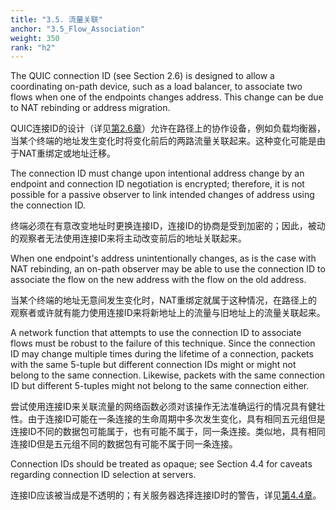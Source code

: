 ```yaml
---
title: "3.5. 流量关联"
anchor: "3.5_Flow_Association"
weight: 350
rank: "h2"
---
```


The QUIC connection ID (see Section 2.6) is designed to allow a coordinating on-path device, such as a load balancer, to associate two flows when one of the endpoints changes address. This change can be due to NAT rebinding or address migration.

QUIC连接ID的设计（详见[第2.6章]()）允许在路径上的协作设备，例如负载均衡器，当某个终端的地址发生变化时将变化前后的两路流量关联起来。这种变化可能是由于NAT重绑定或地址迁移。

The connection ID must change upon intentional address change by an endpoint and connection ID negotiation is encrypted; therefore, it is not possible for a passive observer to link intended changes of address using the connection ID.

终端必须在有意改变地址时更换连接ID，连接ID的协商是受到加密的；因此，被动的观察者无法使用连接ID来将主动改变前后的地址关联起来。

When one endpoint's address unintentionally changes, as is the case with NAT rebinding, an on-path observer may be able to use the connection ID to associate the flow on the new address with the flow on the old address.

当某个终端的地址无意间发生变化时，NAT重绑定就属于这种情况，在路径上的观察者或许就有能力使用连接ID来将新地址上的流量与旧地址上的流量关联起来。

A network function that attempts to use the connection ID to associate flows must be robust to the failure of this technique. Since the connection ID may change multiple times during the lifetime of a connection, packets with the same 5-tuple but different connection IDs might or might not belong to the same connection. Likewise, packets with the same connection ID but different 5-tuples might not belong to the same connection either.

尝试使用连接ID来关联流量的网络函数必须对该操作无法准确运行的情况具有健壮性。由于连接ID可能在一条连接的生命周期中多次发生变化，具有相同五元组但是连接ID不同的数据包可能属于，也有可能不属于，同一条连接。类似地，具有相同连接ID但是五元组不同的数据包有可能不属于同一条连接。

Connection IDs should be treated as opaque; see Section 4.4 for caveats regarding connection ID selection at servers.

连接ID应该被当成是不透明的；有关服务器选择连接ID时的警告，详见[第4.4章]()。
